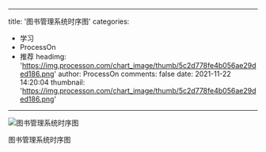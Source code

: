 
---
title: '图书管理系统时序图'
categories: 
 - 学习
 - ProcessOn
 - 推荐
headimg: 'https://img.processon.com/chart_image/thumb/5c2d778fe4b056ae29ded186.png'
author: ProcessOn
comments: false
date: 2021-11-22 14:20:04
thumbnail: 'https://img.processon.com/chart_image/thumb/5c2d778fe4b056ae29ded186.png'
---

<div>   
<img class="thumb" alt="图书管理系统时序图" src="https://img.processon.com/chart_image/thumb/5c2d778fe4b056ae29ded186.png" referrerpolicy="no-referrer">
<p>图书管理系统时序图</p>  
</div>
            